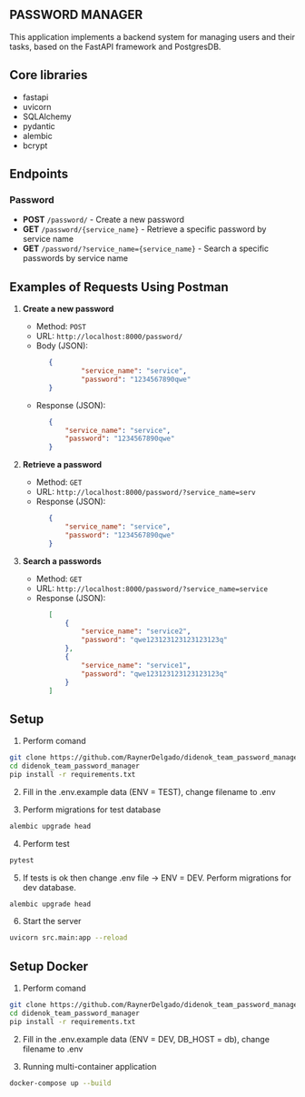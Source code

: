## PASSWORD MANAGER



This application implements a backend system for managing users and their tasks, based on the FastAPI framework and PostgresDB.

## Core libraries

- fastapi
- uvicorn
- SQLAlchemy
- pydantic
- alembic
- bcrypt


## Endpoints


### Password

- **POST** `/password/` - Create a new password
- **GET** `/password/{service_name}` - Retrieve a specific password by service name
- **GET** `/password/?service_name={service_name}` - Search a specific passwords by service name

## Examples of Requests Using Postman
1. **Create a new password**
   - Method: `POST`
   - URL: `http://localhost:8000/password/`
   - Body (JSON):
     ```json
        {
                "service_name": "service",
                "password": "1234567890qwe"
        }  
     ```
   - Response (JSON):
     ```json
        {
            "service_name": "service",
            "password": "1234567890qwe"
        }  
     ```

2. **Retrieve a password**
   - Method: `GET`
   - URL: `http://localhost:8000/password/?service_name=serv`
   - Response (JSON):
     ```json
        {
            "service_name": "service",
            "password": "1234567890qwe"
        }  
     ```

3. **Search a passwords**
   - Method: `GET`
   - URL: `http://localhost:8000/password/?service_name=service`
   - Response (JSON):
     ```json
        [
            {
                "service_name": "service2",
                "password": "qwe123123123123123123q"
            },
            {
                "service_name": "service1",
                "password": "qwe123123123123123123q"
            }
        ]
     ```
## Setup

1. Perform comand
```bash
git clone https://github.com/RaynerDelgado/didenok_team_password_manager.git
cd didenok_team_password_manager
pip install -r requirements.txt
```

2. Fill in the .env.example data (ENV = TEST), change filename to .env

3. Perform migrations for test database
```bash
alembic upgrade head
```
4.  Perform test
```bash
pytest
```

5. If tests is ok then change .env file -> ENV = DEV. Perform migrations for dev database. 
```bash
alembic upgrade head
```

6. Start the server
```bash
uvicorn src.main:app --reload
```

## Setup Docker

1. Perform comand
```bash
git clone https://github.com/RaynerDelgado/didenok_team_password_manager.git
cd didenok_team_password_manager
pip install -r requirements.txt
```

2. Fill in the .env.example data (ENV = DEV, DB_HOST = db), change filename to .env

3. Running multi-container application
```bash
docker-compose up --build
```